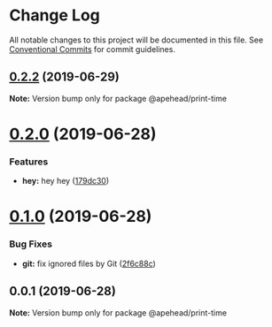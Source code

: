 # Change Log

All notable changes to this project will be documented in this file.
See [Conventional Commits](https://conventionalcommits.org) for commit guidelines.

## [0.2.2](https://github.com/apehead/monorepo-playground/compare/v0.2.1...v0.2.2) (2019-06-29)

**Note:** Version bump only for package @apehead/print-time





# [0.2.0](https://github.com/apehead/monorepo-playground/compare/v0.1.0...v0.2.0) (2019-06-28)


### Features

* **hey:** hey hey ([179dc30](https://github.com/apehead/monorepo-playground/commit/179dc30))





# [0.1.0](https://github.com/apehead/monorepo-playground/compare/v0.0.1...v0.1.0) (2019-06-28)


### Bug Fixes

* **git:** fix ignored files by Git ([2f6c88c](https://github.com/apehead/monorepo-playground/commit/2f6c88c))





## 0.0.1 (2019-06-28)

**Note:** Version bump only for package @apehead/print-time
